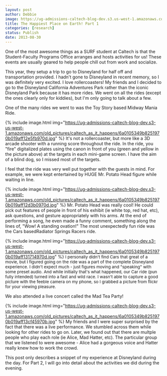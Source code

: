 ```yaml
---
layout: post
author: Debbie
image: https://ug-admissions-caltech-blog-dev.s3.us-west-1.amazonaws.com/old_pictures/6a0192ab634d9d970d019aff12300f970b-500wi.jpg
title: The Happiest Place on Earth! Part 1 
categories: [research]
status: Publish
date: 2013-08-30
---
```


One of the most awesome things as a SURF student at Caltech is that the Student-Faculty Programs Office arranges and hosts activities for us! These events are usually geared to help people chill out from work and socialize.

This year, they setup a trip to go to Disneyland for half off and transportation provided. I hadn't gone to Disneyland in recent memory, so I was definitely very excited. I love rollercoasters! My friends and I decided to go to the Disneyland California Adventures Park rather than the iconic Disneyland Park because it has more rides. We went on all the rides (except the ones clearly only for kiddies), but I'm only going to talk about a few.

One of the many rides we went to was the Toy Story based Midway Mania Ride.


{% include image.html img="https://ug-admissions-caltech-blog-dev.s3-us-west-1.amazonaws.com/old_pictures/caltech_as_it_happens/6a0105349b8251970b019aff12e5fb970d.jpg" %}
It's not a rollercoaster, but more like a 3D arcade shooter with a running score throughout the ride. In the ride, you "fire" digitalized plates using the canon in front of you (green and yellow in the picture above) at the targets in each mini-game screen. I have the aim of a blind dog, so I missed most of the targets.

I feel that the ride was very well put together with the guests in mind. For example, we were kept entertained by HUGE Mr. Potato Head figure while waiting in line.


{% include image.html img="https://ug-admissions-caltech-blog-dev.s3-us-west-1.amazonaws.com/old_pictures/caltech_as_it_happens/6a0105349b8251970b019aff12d3b0970d.jpg" %}
Mr. Potato Head was really cool! He could pick out features of people in front of his exhibit (ie white top, red hat, etc), ask questions, and gesture appropriately with his arms. At the end of performing a song, he even made a funny comment, something along the lines of, "Wow! A standing ovation!"
The most unexpectedly fun ride was the Cars basedRadiator Springs Racers ride.


{% include image.html img="https://ug-admissions-caltech-blog-dev.s3-us-west-1.amazonaws.com/old_pictures/caltech_as_it_happens/6a0105349b8251970b019aff131714970d.jpg" %}
<span style="font-size: 10pt;">I personally didn't find Cars that great of a movie, but I figured going on the ride was a part of the complete Disneyland experience. I didn't expect much - just figures moving and "speaking" with some preset audio. And while initially that's what happened, our Car ride (pun fully intended) turned into a fast and wild race. I wasn't able to capture a good picture with the feeble camera on my phone, so I grabbed a picture from flickr for your viewing pleasure.

We also attended a live concert called the Mad Tea Party!


{% include image.html img="https://ug-admissions-caltech-blog-dev.s3-us-west-1.amazonaws.com/old_pictures/caltech_as_it_happens/6a0105349b8251970b019aff13cf45970b.jpg" %}
My friends and I were super surprised by the fact that there was a live performance. We stumbled across them while looking for other rides to go on. Later, we found out that there are multple people who play each role (ie Alice, Mad Hatter, etc). The particular group that we listened to were awesome - Alice had a gorgeous voice and Hatter really knew how to work the crowd.

This post only describes a snippet of my experience at Disneyland during the day. For Part 2, I will go into detail about the activities we did during the evening.

